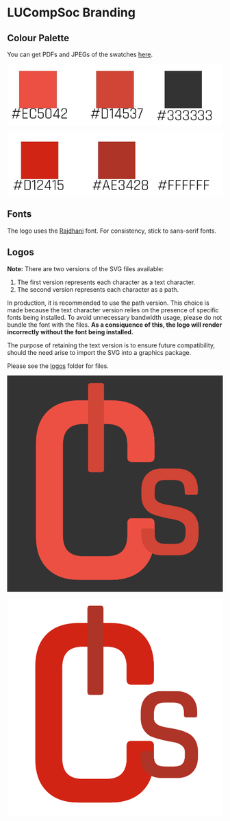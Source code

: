 # LUCompSoc Branding

## Colour Palette

You can get PDFs and JPEGs of the swatches [here](https://github.com/LUCompSoc/brand/tree/master/swatches).

![Dark theme swatches](https://github.com/LUCompSoc/brand/blob/master/swatches/dark_theme_swatches.jpg?raw=true)

![Light theme swatches](https://github.com/LUCompSoc/brand/blob/master/swatches/light_theme_swatches.jpg?raw=true)

## Fonts

The logo uses the [Rajdhani](https://fonts.google.com/specimen/Rajdhani?query=Rajdhani) font. 
For consistency, stick to sans-serif fonts.

## Logos

**Note:** There are two versions of the SVG files available:

1. The first version represents each character as a text character.
2. The second version represents each character as a path.

In production, it is recommended to use the path version. This choice is made because the text character version relies on the presence of specific fonts being installed. To avoid unnecessary bandwidth usage, please do not bundle the font with the files. **As a consiquence of this, the logo will render incorrectly without the font being installed.**

The purpose of retaining the text version is to ensure future compatibility, should the need arise to import the SVG into a graphics package.

Please see the [logos](https://github.com/LUCompSoc/brand/tree/master/logos) folder for files.

![Dark Logo](https://github.com/LUCompSoc/brand/blob/master/logos/dark_theme.jpg?raw=true)

![Light Logo](https://github.com/LUCompSoc/brand/blob/master/logos/light_theme.jpg?raw=true)
